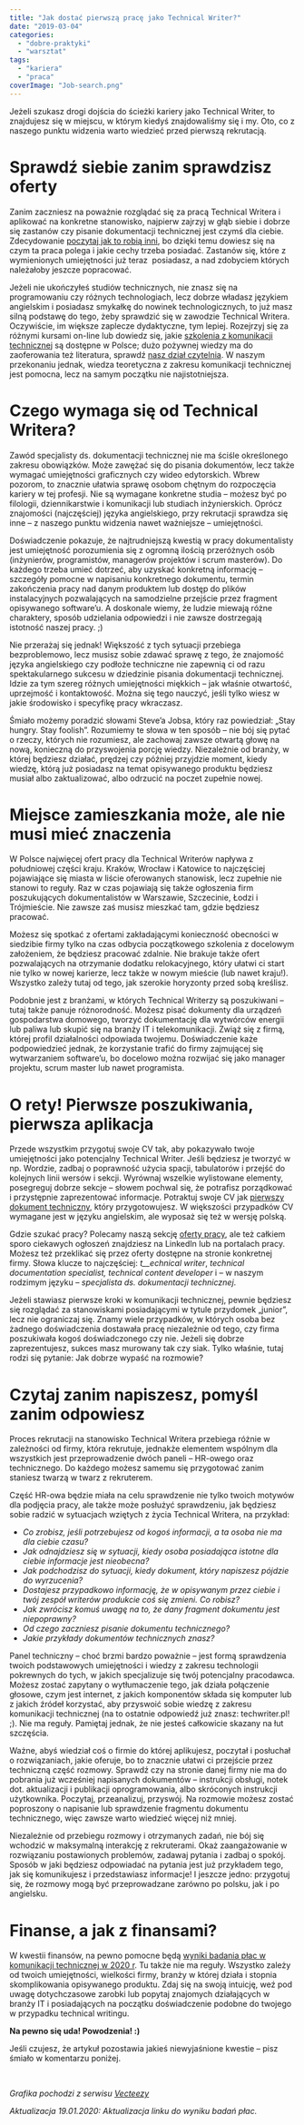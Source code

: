 ```yaml
---
title: "Jak dostać pierwszą pracę jako Technical Writer?"
date: "2019-03-04"
categories: 
  - "dobre-praktyki"
  - "warsztat"
tags: 
  - "kariera"
  - "praca"
coverImage: "Job-search.png"
---
```


Jeżeli szukasz drogi dojścia do ścieżki kariery jako Technical Writer, to znajdujesz się w miejscu, w którym kiedyś znajdowaliśmy się i my. Oto, co z naszego punktu widzenia warto wiedzieć przed pierwszą rekrutacją.

# **Sprawdź siebie zanim sprawdzisz oferty**

Zanim zaczniesz na poważnie rozglądać się za pracą Technical Writera i aplikować na konkretne stanowisko, najpierw zajrzyj w głąb siebie i dobrze się zastanów czy pisanie dokumentacji technicznej jest czymś dla ciebie. Zdecydowanie [poczytaj jak to robią inni](http://techwriter.pl/tag/wywiad/), bo dzięki temu dowiesz się na czym ta praca polega i jakie cechy trzeba posiadać. Zastanów się, które z wymienionych umiejętności już teraz  posiadasz, a nad zdobyciem których należałoby jeszcze popracować.

Jeżeli nie ukończyłeś studiów technicznych, nie znasz się na programowaniu czy różnych technologiach, lecz dobrze władasz językiem angielskim i posiadasz smykałkę do nowinek technologicznych, to już masz silną podstawę do tego, żeby sprawdzić się w zawodzie Technical Writera. Oczywiście, im większe zaplecze dydaktyczne, tym lepiej. Rozejrzyj się za różnymi kursami on-line lub dowiedz się, jakie [szkolenia z komunikacji technicznej](http://techwriter.pl/szkolenia/) są dostępne w Polsce; dużo pożywnej wiedzy ma do zaoferowania też literatura, sprawdź [nasz dział czytelnia](http://techwriter.pl/category/warsztat/czytelnia/). W naszym przekonaniu jednak, wiedza teoretyczna z zakresu komunikacji technicznej jest pomocna, lecz na samym początku nie najistotniejsza.

# **Czego wymaga się od Technical Writera?**

Zawód specjalisty ds. dokumentacji technicznej nie ma ściśle określonego zakresu obowiązków. Może zawężać się do pisania dokumentów, lecz także wymagać umiejętności graficznych czy wideo edytorskich. Wbrew pozorom, to znacznie ułatwia sprawę osobom chętnym do rozpoczęcia kariery w tej profesji. Nie są wymagane konkretne studia – możesz być po filologii, dziennikarstwie i komunikacji lub studiach inżynierskich. Oprócz znajomości (najczęściej) języka angielskiego, przy rekrutacji sprawdza się inne – z naszego punktu widzenia nawet ważniejsze – umiejętności.

Doświadczenie pokazuje, że najtrudniejszą kwestią w pracy dokumentalisty jest umiejętność porozumienia się z ogromną ilością przeróżnych osób (inżynierów, programistów, managerów projektów i scrum masterów). Do każdego trzeba umieć dotrzeć, aby uzyskać konkretną informację – szczegóły pomocne w napisaniu konkretnego dokumentu, termin zakończenia pracy nad danym produktem lub dostęp do plików instalacyjnych pozwalających na samodzielne przejście przez fragment opisywanego software’u. A doskonale wiemy, że ludzie miewają różne charaktery, sposób udzielania odpowiedzi i nie zawsze dostrzegają istotność naszej pracy. ;)

Nie przerażaj się jednak! Większość z tych sytuacji przebiega bezproblemowo, lecz musisz sobie zdawać sprawę z tego, że znajomość języka angielskiego czy podłoże techniczne nie zapewnią ci od razu spektakularnego sukcesu w dziedzinie pisania dokumentacji technicznej. Idzie za tym szereg różnych umiejętności miękkich – jak właśnie otwartość, uprzejmość i kontaktowość. Można się tego nauczyć, jeśli tylko wiesz w jakie środowisko i specyfikę pracy wkraczasz.

Śmiało możemy poradzić słowami Steve’a Jobsa, który raz powiedział: „Stay hungry. Stay foolish”. Rozumiemy te słowa w ten sposób – nie bój się pytać o rzeczy, których nie rozumiesz, ale zachowaj zawsze otwartą głowę na nową, konieczną do przyswojenia porcję wiedzy. Niezależnie od branży, w której będziesz działać, prędzej czy później przyjdzie moment, kiedy wiedzę, którą już posiadasz na temat opisywanego produktu będziesz musiał albo zaktualizować, albo odrzucić na poczet zupełnie nowej.

# **Miejsce zamieszkania może, ale nie musi mieć znaczenia**

W Polsce najwięcej ofert pracy dla Technical Writerów napływa z południowej części kraju. Kraków, Wrocław i Katowice to najczęściej pojawiające się miasta w liście oferowanych stanowisk, lecz zupełnie nie stanowi to reguły. Raz w czas pojawiają się także ogłoszenia firm poszukujących dokumentalistów w Warszawie, Szczecinie, Łodzi i Trójmieście. Nie zawsze zaś musisz mieszkać tam, gdzie będziesz pracować.

Możesz się spotkać z ofertami zakładającymi konieczność obecności w siedzibie firmy tylko na czas odbycia początkowego szkolenia z docelowym założeniem, że będziesz pracować zdalnie. Nie brakuje także ofert pozwalających na otrzymanie dodatku relokacyjnego, który ułatwi ci start nie tylko w nowej karierze, lecz także w nowym mieście (lub nawet kraju!). Wszystko zależy tutaj od tego, jak szerokie horyzonty przed sobą kreślisz.

Podobnie jest z branżami, w których Technical Writerzy są poszukiwani – tutaj także panuje różnorodność. Możesz pisać dokumenty dla urządzeń gospodarstwa domowego, tworzyć dokumentację dla wytwórców energii lub paliwa lub skupić się na branży IT i telekomunikacji. Zwiąż się z firmą, której profil działalności odpowiada twojemu. Doświadczenie każe podpowiedzieć jednak, że korzystanie trafić do firmy zajmującej się wytwarzaniem software’u, bo docelowo można rozwijać się jako manager projektu, scrum master lub nawet programista.

# **O rety! Pierwsze poszukiwania, pierwsza aplikacja**

Przede wszystkim przygotuj swoje CV tak, aby pokazywało twoje umiejętności jako potencjalny Technical Writer. Jeśli będziesz je tworzyć w np. Wordzie, zadbaj o poprawność użycia spacji, tabulatorów i przejść do kolejnych linii wersów i sekcji. Wyrównaj wszelkie wylistowane elementy, posegreguj dobrze sekcje – słowem pochwal się, że potrafisz porządkować i przystępnie zaprezentować informacje. Potraktuj swoje CV jak [pierwszy dokument techniczny](http://techwriter.pl/cv-najwazniejszy-dokument-tech-writera/), który przygotowujesz. W większości przypadków CV wymagane jest w języku angielskim, ale wyposaż się też w wersję polską.

Gdzie szukać pracy? Polecamy naszą sekcję [oferty pracy](http://techwriter.pl/category/news/oferty-pracy/), ale też całkiem sporo ciekawych ogłoszeń znajdziesz na LinkedIn lub na portalach pracy. Możesz też przeklikać się przez oferty dostępne na stronie konkretnej firmy. Słowa klucze to najczęściej: _t__echnical writer_, _technical documentation specialist, technical content developer_ i – w naszym rodzimym języku – _specjalista ds. dokumentacji technicznej_.

Jeżeli stawiasz pierwsze kroki w komunikacji technicznej, pewnie będziesz się rozglądać za stanowiskami posiadającymi w tytule przydomek „junior”, lecz nie ograniczaj się. Znamy wiele przypadków, w których osoba bez żadnego doświadczenia dostawała pracę niezależnie od tego, czy firma poszukiwała kogoś doświadczonego czy nie. Jeżeli się dobrze zaprezentujesz, sukces masz murowany tak czy siak. Tylko właśnie, tutaj rodzi się pytanie: Jak dobrze wypaść na rozmowie?

# **Czytaj zanim napiszesz, pomyśl zanim odpowiesz**

Proces rekrutacji na stanowisko Technical Writera przebiega różnie w zależności od firmy, która rekrutuje, jednakże elementem wspólnym dla wszystkich jest przeprowadzenie dwóch paneli – HR-owego oraz technicznego. Do każdego możesz samemu się przygotować zanim staniesz twarzą w twarz z rekruterem.

Część HR-owa będzie miała na celu sprawdzenie nie tylko twoich motywów dla podjęcia pracy, ale także może posłużyć sprawdzeniu, jak będziesz sobie radzić w sytuacjach wziętych z życia Technical Writera, na przykład:

- _Co zrobisz, jeśli potrzebujesz od kogoś informacji, a ta osoba nie ma dla ciebie czasu?_
- _Jak odnajdziesz się w sytuacji, kiedy osoba posiadająca istotne dla ciebie informacje jest nieobecna?_
- _Jak podchodzisz do sytuacji, kiedy dokument, który napiszesz pójdzie do wyrzucenia?_
- _Dostajesz przypadkowo informację, że w opisywanym przez ciebie i twój zespół writerów produkcie coś się zmieni. Co robisz?_
- _Jak zwrócisz komuś uwagę na to, że dany fragment dokumentu jest niepoprawny?_
- _Od czego zaczniesz pisanie dokumentu technicznego?_
- _Jakie przykłady dokumentów technicznych znasz?_

Panel techniczny – choć brzmi bardzo poważnie – jest formą sprawdzenia twoich podstawowych umiejętności i wiedzy z zakresu technologii pokrewnych do tych, w jakich specjalizuje się twój potencjalny pracodawca. Możesz zostać zapytany o wytłumaczenie tego, jak działa połączenie głosowe, czym jest internet, z jakich komponentów składa się komputer lub z jakich źródeł korzystać, aby przyswoić sobie wiedzę z zakresu komunikacji technicznej (na to ostatnie odpowiedź już znasz: techwriter.pl! ;). Nie ma reguły. Pamiętaj jednak, że nie jesteś całkowicie skazany na łut szczęścia.

Ważne, abyś wiedział coś o firmie do której aplikujesz, poczytał i posłuchał o rozwiązaniach, jakie oferuje, bo to znacznie ułatwi ci przejście przez techniczną część rozmowy. Sprawdź czy na stronie danej firmy nie ma do pobrania już wcześniej napisanych dokumentów – instrukcji obsługi, notek dot. aktualizacji i publikacji oprogramowania, albo skróconych instrukcji użytkownika. Poczytaj, przeanalizuj, przyswój. Na rozmowie możesz zostać poproszony o napisanie lub sprawdzenie fragmentu dokumentu technicznego, więc zawsze warto wiedzieć więcej niż mniej.

Niezależnie od przebiegu rozmowy i otrzymanych zadań, nie bój się wchodzić w maksymalną interakcję z rekruterami. Okaż zaangażowanie w rozwiązaniu postawionych problemów, zadawaj pytania i zadbaj o spokój. Sposób w jaki będziesz odpowiadać na pytania jest już przykładem tego, jak się komunikujesz i przedstawiasz informacje! I jeszcze jedno: przygotuj się, że rozmowy mogą być przeprowadzane zarówno po polsku, jak i po angielsku.

# **Finanse, a jak z finansami?**

W kwestii finansów, na pewno pomocne będą [wyniki badania płac w komunikacji technicznej w 2020 r](http://techwriter.pl/wyniki-badania-plac-w-komunikacji-technicznej-2020/). Tu także nie ma reguły. Wszystko zależy od twoich umiejętności, wielkości firmy, branży w której działa i stopnia skomplikowania opisywanego produktu. Zdaj się na swoją intuicję, weź pod uwagę dotychczasowe zarobki lub popytaj znajomych działających w branży IT i posiadających na początku doświadczenie podobne do twojego w przypadku technical writingu.

**Na pewno się uda! Powodzenia! :)**

Jeśli czujesz, że artykuł pozostawia jakieś niewyjaśnione kwestie – pisz śmiało w komentarzu poniżej.

 

_Grafika pochodzi z serwisu [Vecteezy](https://vecteezy.com/)_

_Aktualizacja 19.01.2020: Aktualizacja linku do wyniku badań płac._
